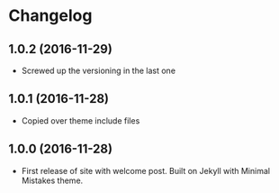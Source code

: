 # Changelog

## 1.0.2 (2016-11-29)
* Screwed up the versioning in the last one

## 1.0.1 (2016-11-28)
* Copied over theme include files

## 1.0.0 (2016-11-28)
* First release of site with welcome post. Built on Jekyll with Minimal
  Mistakes theme.

